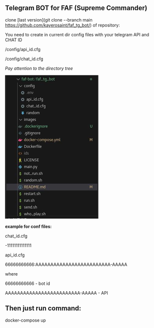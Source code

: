 ## Telegram BOT for FAF (Supreme Commander)

clone [last version](git clone --branch main https://github.com/kayerosaint/faf_tg_bot/) of repository:

You need to create in current dir config files with your telegram API and CHAT ID

/config/api_id.cfg

/config/chat_id.cfg

_Pay attention to the directory tree_

![Pay attention to the directory tree.](https://github.com/kayerosaint/faf_tg_bot/blob/main/images/2024-01-24_17-17-26.jpg)

**example for conf files:**

chat_id.cfg

-11111111111111

api_id.cfg

66666666666:AAAAAAAAAAAAAAAAAAAAAAAAA-AAAAA

where

66666666666 - bot id

AAAAAAAAAAAAAAAAAAAAAAAAA-AAAAA - API

## Then just run command:

docker-compose up
